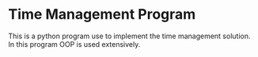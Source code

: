 # Time Management Program 
This is a python program use to implement the time management solution.
In this program OOP is used extensively.
